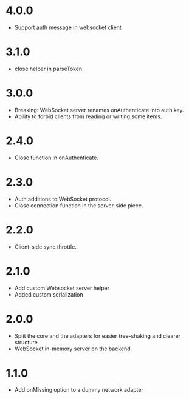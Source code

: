 # 4.0.0

- Support auth message in websocket client

# 3.1.0

- close helper in parseToken.

# 3.0.0

- Breaking: WebSocket server renames onAuthenticate into auth key.
- Ability to forbid clients from reading or writing some items.

# 2.4.0

- Close function in onAuthenticate.

# 2.3.0

- Auth additions to WebSocket protocol.
- Close connection function in the server-side piece.

# 2.2.0

- Client-side sync throttle.

# 2.1.0

- Add custom Websocket server helper
- Added custom serialization

# 2.0.0

- Split the core and the adapters for easier tree-shaking and clearer structure.
- WebSocket in-memory server on the backend.

# 1.1.0

- Add onMissing option to a dummy network adapter
